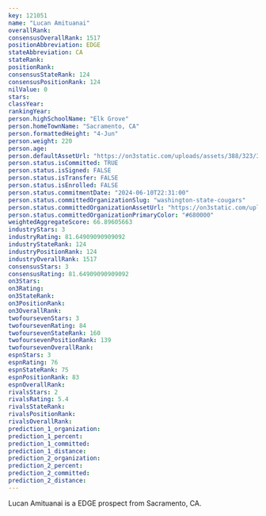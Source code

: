 ```yaml
---
key: 121051
name: "Lucan Amituanai"
overallRank: 
consensusOverallRank: 1517
positionAbbreviation: EDGE
stateAbbreviation: CA
stateRank: 
positionRank: 
consensusStateRank: 124
consensusPositionRank: 124
nilValue: 0
stars: 
classYear: 
rankingYear: 
person.highSchoolName: "Elk Grove"
person.homeTownName: "Sacramento, CA"
person.formattedHeight: "4-Jun"
person.weight: 220
person.age: 
person.defaultAssetUrl: "https://on3static.com/uploads/assets/388/323/323388.png"
person.status.isCommitted: TRUE
person.status.isSigned: FALSE
person.status.isTransfer: FALSE
person.status.isEnrolled: FALSE
person.status.commitmentDate: "2024-06-10T22:31:00"
person.status.committedOrganizationSlug: "washington-state-cougars"
person.status.committedOrganizationAssetUrl: "https://on3static.com/uploads/assets/344/150/150344.svg"
person.status.committedOrganizationPrimaryColor: "#680000"
weightedAggregateScore: 66.89605663
industryStars: 3
industryRating: 81.64909090909092
industryStateRank: 124
industryPositionRank: 124
industryOverallRank: 1517
consensusStars: 3
consensusRating: 81.64909090909092
on3Stars: 
on3Rating: 
on3StateRank: 
on3PositionRank: 
on3OverallRank: 
twofoursevenStars: 3
twofoursevenRating: 84
twofoursevenStateRank: 160
twofoursevenPositionRank: 139
twofoursevenOverallRank: 
espnStars: 3
espnRating: 76
espnStateRank: 75
espnPositionRank: 83
espnOverallRank: 
rivalsStars: 2
rivalsRating: 5.4
rivalsStateRank: 
rivalsPositionRank: 
rivalsOverallRank: 
prediction_1_organization: 
prediction_1_percent: 
prediction_1_committed: 
prediction_1_distance: 
prediction_2_organization: 
prediction_2_percent: 
prediction_2_committed: 
prediction_2_distance: 
---
```

Lucan Amituanai is a EDGE prospect from Sacramento, CA.